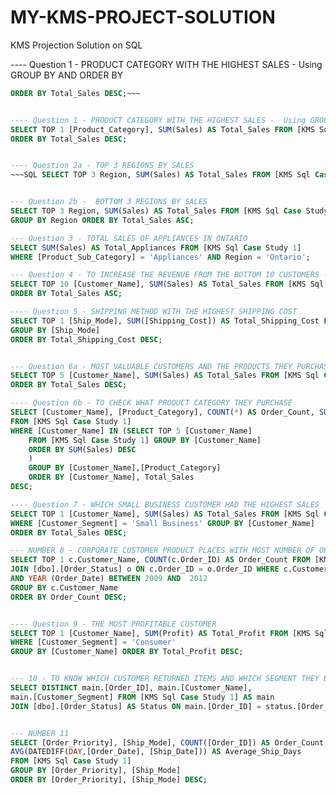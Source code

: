 # MY-KMS-PROJECT-SOLUTION
KMS Projection Solution on SQL 

---- Question 1 - PRODUCT CATEGORY WITH THE HIGHEST SALES -  Using GROUP BY AND ORDER BY
~~~SQL SELECT TOP 1 [Product_Category], SUM(Sales) AS Total_Sales FROM [KMS Sql Case Study 1] GROUP BY [Product_Category]
ORDER BY Total_Sales DESC;~~~  


---- Question 1 - PRODUCT CATEGORY WITH THE HIGHEST SALES -  Using GROUP BY AND ORDER BY
SELECT TOP 1 [Product_Category], SUM(Sales) AS Total_Sales FROM [KMS Sql Case Study 1] GROUP BY [Product_Category]
ORDER BY Total_Sales DESC;  


---- Question 2a - TOP 3 REGIONS BY SALES
~~~SQL SELECT TOP 3 Region, SUM(Sales) AS Total_Sales FROM [KMS Sql Case Study 1] GROUP BY Region ORDER BY Total_Sales DESC;~~~


--- Question 2b -  BOTTOM 3 REGIONS BY SALES
SELECT TOP 3 Region, SUM(Sales) AS Total_Sales FROM [KMS Sql Case Study 1] 
GROUP BY Region ORDER BY Total_Sales ASC;

--- Question 3 - TOTAL SALES OF APPLIANCES IN ONTARIO
SELECT SUM(Sales) AS Total_Appliances FROM [KMS Sql Case Study 1] 
WHERE [Product_Sub_Category] = 'Appliances' AND Region = 'Ontario';

--- Question 4 - TO INCREASE THE REVENUE FROM THE BOTTOM 10 CUSTOMERS - BOTTOM 10 CUSTOMERS
SELECT TOP 10 [Customer_Name], SUM(Sales) AS Total_Sales FROM [KMS Sql Case Study 1] GROUP BY [Customer_Name]
ORDER BY Total_Sales ASC;

---- Question 5 - SHIPPING METHOD WITH THE HIGHEST SHIPPING COST
SELECT TOP 1 [Ship_Mode], SUM([Shipping_Cost]) AS Total_Shipping_Cost FROM [KMS Sql Case Study 1] 
GROUP BY [Ship_Mode] 
ORDER BY Total_Shipping_Cost DESC;


--- Question 6a - MOST VALUABLE CUSTOMERS AND THE PRODUCTS THEY PURCHASE
SELECT TOP 5 [Customer_Name], SUM(Sales) AS Total_Sales FROM [KMS Sql Case Study 1] GROUP BY [Customer_Name] 
ORDER BY Total_Sales DESC;

---- Question 6b - TO CHECK WHAT PRODUCT CATEGORY THEY PURCHASE
SELECT [Customer_Name], [Product_Category], COUNT(*) AS Order_Count, SUM(Sales) As Total_Sales 
FROM [KMS Sql Case Study 1]
WHERE [Customer_Name] IN (SELECT TOP 5 [Customer_Name] 
	FROM [KMS Sql Case Study 1] GROUP BY [Customer_Name] 
	ORDER BY SUM(Sales) DESC  
	)
	GROUP BY [Customer_Name],[Product_Category]
	ORDER BY [Customer_Name], Total_Sales 
DESC;

---- Question 7 - WHICH SMALL BUSINESS CUSTOMER HAD THE HIGHEST SALES
SELECT TOP 1 [Customer_Name], SUM(Sales) AS Total_Sales FROM [KMS Sql Case Study 1]
WHERE [Customer_Segment] = 'Small Business' GROUP BY [Customer_Name]
ORDER BY Total_Sales DESC;

--- NUMBER 8 - CORPORATE CUSTOMER PRODUCT PLACES WITH MOST NUMBER OF ORDERS IN 2009 TO 2012
SELECT TOP 1 c.Customer_Name, COUNT(c.Order_ID) AS Order_Count FROM [KMS Sql Case Study 1] c
JOIN [dbo].[Order_Status] o ON c.Order_ID = o.Order_ID WHERE c.Customer_Segment = 'Corporate'
AND YEAR (Order_Date) BETWEEN 2009 AND  2012
GROUP BY c.Customer_Name
ORDER BY Order_Count DESC; 


---- Question 9 - THE MOST PROFITABLE CUSTOMER
SELECT TOP 1 [Customer_Name], SUM(Profit) AS Total_Profit FROM [KMS Sql Case Study 1] 
WHERE [Customer_Segment] = 'Consumer'
GROUP BY [Customer_Name] ORDER BY Total_Profit DESC;


--- 10 - TO KNOW WHICH CUSTOMER RETURNED ITEMS AND WHICH SEGMENT THEY BELONG TO
SELECT DISTINCT main.[Order_ID], main.[Customer_Name], 
main.[Customer_Segment] FROM [KMS Sql Case Study 1] AS main
JOIN [dbo].[Order_Status] AS Status ON main.[Order_ID] = status.[Order_ID] WHERE status.status = 'Returned';


--- NUMBER 11
SELECT [Order_Priority], [Ship_Mode], COUNT([Order_ID]) AS Order_Count, ROUND(SUM(Sales-Profit),2) As Estimated_Shipping_Cost,
AVG(DATEDIFF(DAY,[Order_Date], [Ship_Date])) AS Average_Ship_Days 
FROM [KMS Sql Case Study 1] 
GROUP BY [Order_Priority], [Ship_Mode]
ORDER BY [Order_Priority], [Ship_Mode] DESC;

